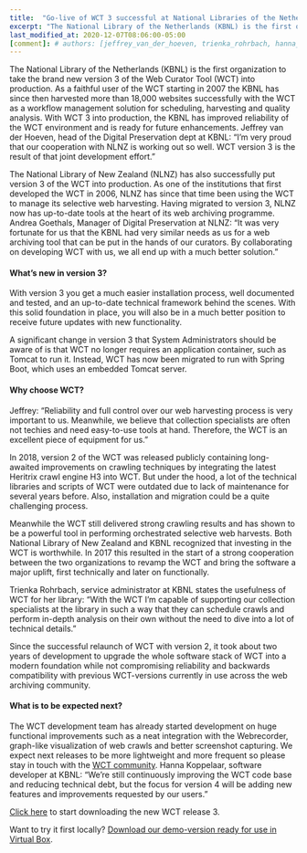 ```yaml
---
title:  "Go-live of WCT 3 successful at National Libraries of the Netherlands and New Zealand"
excerpt: "The National Library of the Netherlands (KBNL) is the first organization to take the brand new version 3 of the Web Curator Tool (WCT) into production."
last_modified_at: 2020-12-07T08:06:00-05:00
[comment]: # authors: [jeffrey_van_der_hoeven, trienka_rohrbach, hanna_koppelaar, andrea_goethals]
---
```


The National Library of the Netherlands (KBNL) is the first organization to take the brand new version 3 of the Web Curator Tool (WCT) into production. As a faithful user of the WCT starting in 2007 the KBNL has since then harvested more than 18,000 websites successfully with the WCT as a workflow management solution for scheduling, harvesting and quality analysis. With WCT 3 into production, the KBNL has improved reliability of the WCT environment and is ready for future enhancements. Jeffrey van der Hoeven, head of the Digital Preservation dept at KBNL: “I’m very proud that our cooperation with NLNZ is working out so well. WCT version 3 is the result of that joint development effort.”

The National Library of New Zealand (NLNZ) has also successfully put version 3 of the WCT into production. As one of the institutions that first developed the WCT in 2006, NLNZ has since that time been using the WCT to manage its selective web harvesting. Having migrated to version 3, NLNZ now has up-to-date tools at the heart of its web archiving programme. Andrea Goethals, Manager of Digital Preservation at NLNZ: “It was very fortunate for us that the KBNL had very similar needs as us for a web archiving tool that can be put in the hands of our curators. By collaborating on developing WCT with us, we all end up with a much better solution.”

#### What’s new in version 3?

With version 3 you get a much easier installation process, well documented and tested, and an up-to-date technical framework behind the scenes. With this solid foundation in place, you will also be in a much better position to receive future updates with new functionality.

A significant change in version 3 that System Administrators should be aware of is that WCT no longer requires an application container, such as Tomcat to run it. Instead, WCT has now been migrated to run with Spring Boot, which uses an embedded Tomcat server. 

#### Why choose WCT?

Jeffrey: “Reliability and full control over our web harvesting process is very important to us. Meanwhile, we believe that collection specialists are often not techies and need easy-to-use tools at hand. Therefore, the WCT is an excellent piece of equipment for us.”

In 2018, version 2 of the WCT was released publicly containing long-awaited improvements on crawling techniques by integrating the latest Heritrix crawl engine H3 into WCT. But under the hood, a lot of the technical libraries and scripts of WCT were outdated due to lack of maintenance for several years before. Also, installation and migration could be a quite challenging process.

Meanwhile the WCT still delivered strong crawling results and has shown to be a powerful tool in performing orchestrated selective web harvests. Both National Library of New Zealand and KBNL recognized that investing in the WCT is worthwhile. In 2017 this resulted in the start of a strong cooperation between the two organizations to revamp the WCT and bring the software a major uplift, first technically and later on functionally.

Trienka Rohrbach, service administrator at KBNL states the usefulness of WCT for her library: “With the WCT I’m capable of supporting our collection specialists at the library in such a way that they can schedule crawls and perform in-depth analysis on their own without the need to dive into a lot of technical details.”

Since the successful relaunch of WCT with version 2, it took about two years of development to upgrade the whole software stack of WCT into a modern foundation while not compromising reliability and backwards compatibility with previous WCT-versions currently in use across the web archiving community.

#### What is to be expected next?
The WCT development team has already started development on huge functional improvements such as a neat integration with the Webrecorder, graph-like visualization of web crawls and better screenshot capturing. We expect next releases to be more lightweight and more frequent so please stay in touch with the [WCT community](https://webcuratortool.org/about/collaboration). Hanna Koppelaar, software developer at KBNL: “We’re still continuously improving the WCT code base and reducing technical debt, but the focus for version 4 will be adding new features and improvements requested by our users.”

[Click here](https://webcuratortool.readthedocs.io/en/latest/guides/quick-start-guide.html#installation) to start downloading the new WCT release 3.

Want to try it first locally? [Download our demo-version ready for use in Virtual Box](https://webcuratortool.org/guide/).
